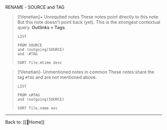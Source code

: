 RENAME - SOURCE and TAG
> [!Venetian]+ Unrequited notes
> These notes point directly to this note. But this note doesn't point back (yet). This is the strongest contextual query. **Outlinks + Tags**.
> 
> ```dataview
> LIST
> 
> FROM SOURCE
> and !outgoing(SOURCE)
> and -#TAG
> 
> SORT file.mtime desc
> ```

> [!Venetian]- Unmentioned notes in common
> These notes share the tag `#TAG` and are not mentioned above.
> 
> ```dataview
> LIST
> 
> FROM x#TAG
> and !outgoing(SOURCE)
> 
> SORT file.name asc
> ```

---

Back to: [[🏡Home]]
